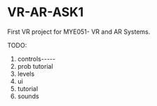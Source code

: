 # VR-AR-ASK1
First VR project for MYE051- VR and AR Systems.

TODO:

1) controls-----
2) prob tutorial
3) levels
4) ui
5) tutorial
6) sounds
